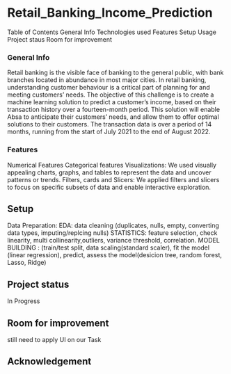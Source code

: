 # Retail_Banking_Income_Prediction

Table of Contents
General Info
Technologies used
Features
Setup
Usage
Project staus
Room for improvement

### **General Info**

Retail banking is the visible face of banking to the general public, with bank branches located in abundance in most major cities. In retail banking, understanding customer behaviour is a critical part of planning for and meeting customers’ needs.
The objective of this challenge is to create a machine learning solution to predict a customer’s income, based on their transaction history over a fourteen-month period.
This solution will enable Absa to anticipate their customers’ needs, and allow them to offer optimal solutions to their customers.
The transaction data is over a period of 14 months, running from the start of July 2021 to the end of August 2022.

### **Features**

Numerical Features
Categorical features
Visualizations:
We used visually appealing charts, graphs, and tables to represent the data and uncover patterns or trends.
Filters, cards and Slicers:
We applied filters and slicers to focus on specific subsets of data and enable interactive exploration.

## **Setup**

Data Preparation:
EDA: data cleaning (duplicates, nulls, empty, converting data types, imputing/replcing nulls)
STATISTICS: feature selection, check linearity, multi collinearity,outliers, variance threshold, correlation.
MODEL BUILDING : (train/test split, data scaling(standard scaler), fit the model (linear regression), predict, assess the model(desicion tree, random forest, Lasso, Ridge)

## **Project status**
In Progress

## **Room for improvement**
still need to apply UI on our Task

## Acknowledgement
